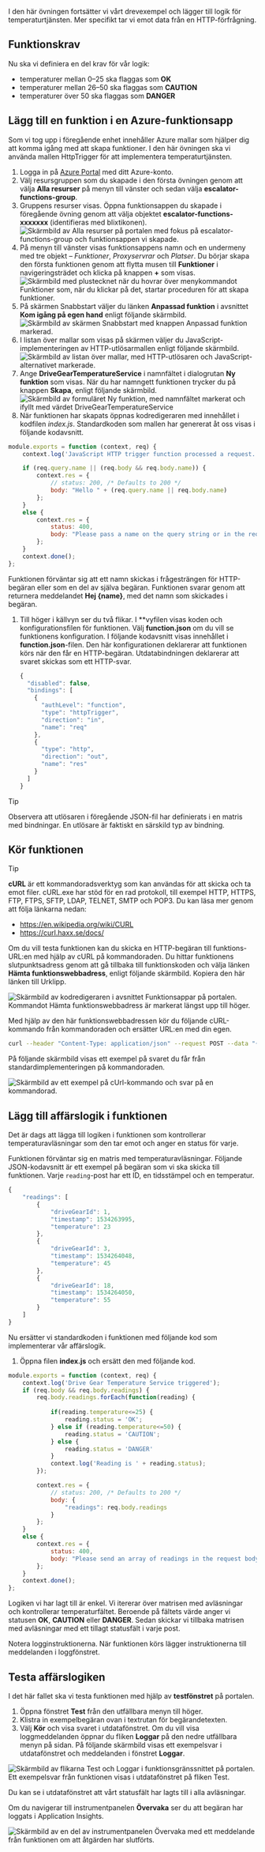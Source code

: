 I den här övningen fortsätter vi vårt drevexempel och lägger till logik för temperaturtjänsten. Mer specifikt tar vi emot data från en HTTP-förfrågning.

## <a name="function-requirements"></a>Funktionskrav
Nu ska vi definiera en del krav för vår logik:
- temperaturer mellan 0–25 ska flaggas som **OK**
- temperaturer mellan 26–50 ska flaggas som **CAUTION**
- temperaturer över 50 ska flaggas som **DANGER**

## <a name="add-a-function-to-an-azure-function-app"></a>Lägg till en funktion i en Azure-funktionsapp

Som vi tog upp i föregående enhet innehåller Azure mallar som hjälper dig att komma igång med att skapa funktioner. I den här övningen ska vi använda mallen HttpTrigger för att implementera temperaturtjänsten.

1. Logga in på [Azure Portal](https://portal.azure.com?azure-portal=true) med ditt Azure-konto.
1. Välj resursgruppen som du skapade i den första övningen genom att välja **Alla resurser** på menyn till vänster och sedan välja **escalator-functions-group**.
1. Gruppens resurser visas. Öppna funktionsappen du skapade i föregående övning genom att välja objektet **escalator-functions-xxxxxxx** (identifieras med blixtikonen).
  ![Skärmbild av Alla resurser på portalen med fokus på escalator-functions-group och funktionsappen vi skapade.](../images/6-access-function-app.png)
1. På menyn till vänster visas funktionsappens namn och en undermeny med tre objekt – *Funktioner*, *Proxyservrar* och *Platser*.  Du börjar skapa den första funktionen genom att flytta musen till **Funktioner** i navigeringsträdet och klicka på knappen **+** som visas.
  ![Skärmbild med plustecknet när du hovrar över menykommandot Funktioner som, när du klickar på det, startar proceduren för att skapa funktioner.](../images/5-function-add-button.png)
1. På skärmen Snabbstart väljer du länken **Anpassad funktion** i avsnittet **Kom igång på egen hand** enligt följande skärmbild.
  ![Skärmbild av skärmen Snabbstart med knappen Anpassad funktion markerad.](../images/6-custom-function.png)
1. I listan över mallar som visas på skärmen väljer du JavaScript-implementeringen av HTTP-utlösarmallen enligt följande skärmbild.
  ![Skärmbild av listan över mallar, med HTTP-utlösaren och JavaScript-alternativet markerade.](../images/6-httptrigger-template.png)
1.  Ange **DriveGearTemperatureService** i namnfältet i dialogrutan **Ny funktion** som visas. När du har namngett funktionen trycker du på knappen **Skapa**, enligt följande skärmbild.
  ![Skärmbild av formuläret Ny funktion, med namnfältet markerat och ifyllt med värdet DriveGearTemperatureService](../images/6-create-httptrigger-form.png)
1. När funktionen har skapats öppnas kodredigeraren med innehållet i kodfilen *index.js*. Standardkoden som mallen har genererat åt oss visas i följande kodavsnitt.

```javascript
module.exports = function (context, req) {
    context.log('JavaScript HTTP trigger function processed a request.');

    if (req.query.name || (req.body && req.body.name)) {
        context.res = {
            // status: 200, /* Defaults to 200 */
            body: "Hello " + (req.query.name || req.body.name)
        };
    }
    else {
        context.res = {
            status: 400,
            body: "Please pass a name on the query string or in the request body"
        };
    }
    context.done();
};
```

Funktionen förväntar sig att ett namn skickas i frågesträngen för HTTP-begäran eller som en del av själva begäran. Funktionen svarar genom att returnera meddelandet **Hej {name}**, med det namn som skickades i begäran.

1. Till höger i källvyn ser du två flikar. I **vyfilen visas koden och konfigurationsfilen för funktionen.  Välj **function.json** om du vill se funktionens konfiguration. I följande kodavsnitt visas innehållet i **function.json**-filen. Den här konfigurationen deklarerar att funktionen körs när den får en HTTP-begäran. Utdatabindningen deklarerar att svaret skickas som ett HTTP-svar.

    ```javascript
    {
      "disabled": false,
      "bindings": [
        {
          "authLevel": "function",
          "type": "httpTrigger",
          "direction": "in",
          "name": "req"
        },
        {
          "type": "http",
          "direction": "out",
          "name": "res"
        }
      ]
    }
    ```
> [!TIP]
> Observera att utlösaren i föregående JSON-fil har definierats i en matris med bindningar. En utlösare är faktiskt en särskild typ av bindning.

## <a name="run-our-function"></a>Kör funktionen

> [!TIP]
> **cURL** är ett kommandoradsverktyg som kan användas för att skicka och ta emot filer. cURL.exe har stöd för en rad protokoll, till exempel HTTP, HTTPS, FTP, FTPS, SFTP, LDAP, TELNET, SMTP och POP3. Du kan läsa mer genom att följa länkarna nedan:
>
>- <https://en.wikipedia.org/wiki/CURL>
>- <https://curl.haxx.se/docs/>

Om du vill testa funktionen kan du skicka en HTTP-begäran till funktions-URL:en med hjälp av cURL på kommandoraden. Du hittar funktionens slutpunktsadress genom att gå tillbaka till funktionskoden och välja länken **Hämta funktionswebbadress**, enligt följande skärmbild. Kopiera den här länken till Urklipp.  

 ![Skärmbild av kodredigeraren i avsnittet Funktionsappar på portalen. Kommandot Hämta funktionswebbadress är markerat längst upp till höger.](../images/6-get-function-url.png)

Med hjälp av den här funktionswebbadressen kör du följande cURL-kommando från kommandoraden och ersätter URL:en med din egen.

```bash
curl --header "Content-Type: application/json" --request POST --data "{\"name\": \"Azure Function\"}" https://escalator-functions-xxxxxxx.azurewebsites.net/api/DriveGearTemperatureService?code=RMt1K0AfulJmF4Ui8OSNLXsI3AFjbHznS8BcJsinBox3nDEKEwy1sg==
```

På följande skärmbild visas ett exempel på svaret du får från standardimplementeringen på kommandoraden.

![Skärmbild av ett exempel på cUrl-kommando och svar på en kommandorad.](../images/6-premadefunction-curl.png)

## <a name="add-business-logic-to-the-function"></a>Lägg till affärslogik i funktionen

Det är dags att lägga till logiken i funktionen som kontrollerar temperaturavläsningar som den tar emot och anger en status för varje.

Funktionen förväntar sig en matris med temperaturavläsningar. Följande JSON-kodavsnitt är ett exempel på begäran som vi ska skicka till funktionen. Varje `reading`-post har ett ID, en tidsstämpel och en temperatur.

```javascript
{
    "readings": [
        {
            "driveGearId": 1,
            "timestamp": 1534263995,
            "temperature": 23
        },
        {
            "driveGearId": 3,
            "timestamp": 1534264048,
            "temperature": 45
        },
        {
            "driveGearId": 18,
            "timestamp": 1534264050,
            "temperature": 55
        }
    ]
}
```

Nu ersätter vi standardkoden i funktionen med följande kod som implementerar vår affärslogik. 

1. Öppna filen **index.js** och ersätt den med följande kod.

```javascript
module.exports = function (context, req) {
    context.log('Drive Gear Temperature Service triggered');
    if (req.body && req.body.readings) {
        req.body.readings.forEach(function(reading) {
            
            if(reading.temperature<=25) {
                reading.status = 'OK';
            } else if (reading.temperature<=50) {
                reading.status = 'CAUTION';
            } else {
                reading.status = 'DANGER'
            }
            context.log('Reading is ' + reading.status);
        });

        context.res = {
            // status: 200, /* Defaults to 200 */
            body: {
                "readings": req.body.readings
            }
        };
    }
    else {
        context.res = {
            status: 400,
            body: "Please send an array of readings in the request body"
        };
    }
    context.done();
};
```
Logiken vi har lagt till är enkel. Vi itererar över matrisen med avläsningar och kontrollerar temperaturfältet. Beroende på fältets värde anger vi statusen **OK**, **CAUTION** eller **DANGER**. Sedan skickar vi tillbaka matrisen med avläsningar med ett tillagt statusfält i varje post.

Notera logginstruktionerna. När funktionen körs lägger instruktionerna till meddelanden i loggfönstret.

## <a name="test-our-business-logic"></a>Testa affärslogiken

I det här fallet ska vi testa funktionen med hjälp av **testfönstret** på portalen.

1. Öppna fönstret **Test** från den utfällbara menyn till höger.
1. Klistra in exempelbegäran ovan i textrutan för begärandetexten. 
1. Välj **Kör** och visa svaret i utdatafönstret. Om du vill visa loggmeddelanden öppnar du fliken **Loggar** på den nedre utfällbara menyn på sidan. På följande skärmbild visas ett exempelsvar i utdatafönstret och meddelanden i fönstret **Loggar**.

![Skärmbild av flikarna Test och Loggar i funktionsgränssnittet på portalen. Ett exempelsvar från funktionen visas i utdatafönstret på fliken Test.](../images/6-portal-testing.png)

Du kan se i utdatafönstret att vårt statusfält har lagts till i alla avläsningar.

Om du navigerar till instrumentpanelen **Övervaka** ser du att begäran har loggats i Application Insights.

![Skärmbild av en del av instrumentpanelen Övervaka med ett meddelande från funktionen om att åtgärden har slutförts.](../images/6-app-insights.png)

